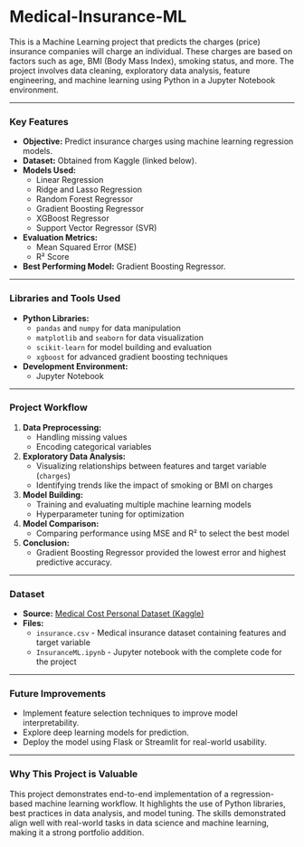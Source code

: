 # Medical-Insurance-ML

This is a Machine Learning project that predicts the charges (price) insurance companies will charge an individual. These charges are based on factors such as age, BMI (Body Mass Index), smoking status, and more. The project involves data cleaning, exploratory data analysis, feature engineering, and machine learning using Python in a Jupyter Notebook environment.

---

### **Key Features**
- **Objective:** Predict insurance charges using machine learning regression models.
- **Dataset:** Obtained from Kaggle (linked below).
- **Models Used:**
  - Linear Regression
  - Ridge and Lasso Regression
  - Random Forest Regressor
  - Gradient Boosting Regressor
  - XGBoost Regressor
  - Support Vector Regressor (SVR)
- **Evaluation Metrics:** 
  - Mean Squared Error (MSE)
  - R² Score
- **Best Performing Model:** Gradient Boosting Regressor.

---

### **Libraries and Tools Used**
- **Python Libraries:**
  - `pandas` and `numpy` for data manipulation
  - `matplotlib` and `seaborn` for data visualization
  - `scikit-learn` for model building and evaluation
  - `xgboost` for advanced gradient boosting techniques
- **Development Environment:**
  - Jupyter Notebook

---

### **Project Workflow**
1. **Data Preprocessing:**
   - Handling missing values
   - Encoding categorical variables
2. **Exploratory Data Analysis:**
   - Visualizing relationships between features and target variable (`charges`)
   - Identifying trends like the impact of smoking or BMI on charges
3. **Model Building:**
   - Training and evaluating multiple machine learning models
   - Hyperparameter tuning for optimization
4. **Model Comparison:**
   - Comparing performance using MSE and R² to select the best model
5. **Conclusion:**
   - Gradient Boosting Regressor provided the lowest error and highest predictive accuracy.

---

### **Dataset**
- **Source:** [Medical Cost Personal Dataset (Kaggle)](https://www.kaggle.com/datasets/mirichoi0218/insurance?resource=download)
- **Files:**
  - `insurance.csv` - Medical insurance dataset containing features and target variable
  - `InsuranceML.ipynb` - Jupyter notebook with the complete code for the project

---

### **Future Improvements**
- Implement feature selection techniques to improve model interpretability.
- Explore deep learning models for prediction.
- Deploy the model using Flask or Streamlit for real-world usability.

---

### **Why This Project is Valuable**
This project demonstrates end-to-end implementation of a regression-based machine learning workflow. It highlights the use of Python libraries, best practices in data analysis, and model tuning. The skills demonstrated align well with real-world tasks in data science and machine learning, making it a strong portfolio addition.

